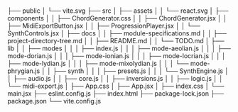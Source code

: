 # 
├── public
│   └── vite.svg
├── src
│   ├── assets
│   │   └── react.svg
│   ├── components
│   │   ├── ChordGenerator.css
│   │   ├── ChordGenerator.jsx
│   │   ├── MidiExportButton.jsx
│   │   ├── ProgressionPlayer.jsx
│   │   └── SynthControls.jsx
│   ├── docs
│   │   ├── module-specifications.md
│   │   ├── project-directory-tree.md
│   │   ├── README.md
│   │   └── TODO.md
│   ├── lib
│   │   ├── modes
│   │   │   ├── index.js
│   │   │   ├── mode-aeolian.js
│   │   │   ├── mode-dorian.js
│   │   │   ├── mode-ionian.js
│   │   │   ├── mode-locrian.js
│   │   │   ├── mode-lydian.js
│   │   │   ├── mode-mixolydian.js
│   │   │   └── mode-phrygian.js
│   │   ├── synth
│   │   │   ├── presets.js
│   │   │   └── SynthEngine.js
│   │   ├── audio.js
│   │   ├── core.js
│   │   ├── inversions.js
│   │   ├── logic.js
│   │   └── midi-export.js
│   ├── App.css
│   ├── App.jsx
│   ├── index.css
│   └── main.jsx
├── eslint.config.js
├── index.html
├── package-lock.json
├── package.json
└── vite.config.js